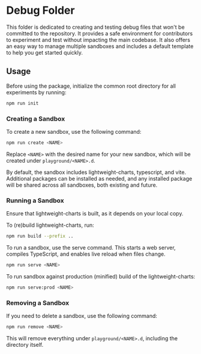# Debug Folder

This folder is dedicated to creating and testing debug files that won't be committed to the repository. It provides a safe environment for contributors to experiment and test without impacting the main codebase.
It also offers an easy way to manage multiple sandboxes and includes a default template to help you get started quickly.

## Usage

Before using the package, initialize the common root directory for all experiments by running:

```bash
npm run init
```

### Creating a Sandbox

To create a new sandbox, use the following command:

```bash
npm run create <NAME>
```

Replace `<NAME>` with the desired name for your new sandbox, which will be created under `playground/<NAME>.d`.

By default, the sandbox includes lightweight-charts, typescript, and vite. Additional packages can be installed as needed, and any installed package will be shared across all sandboxes, both existing and future.

### Running a Sandbox

Ensure that lightweight-charts is built, as it depends on your local copy.

To (re)build lightweight-charts, run:

```bash
npm run build --prefix ..
```

To run a sandbox, use the serve command. This starts a web server, compiles TypeScript, and enables live reload when files change.

```bash
npm run serve <NAME>
```

To run sandbox against production (minified) build of the lightweight-charts:

```bash
npm run serve:prod <NAME>
```

### Removing a Sandbox

If you need to delete a sandbox, use the following command:

```bash
npm run remove <NAME>
```

This will remove everything under `playground/<NAME>.d`, including the directory itself.
